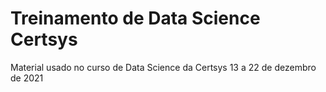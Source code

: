# Treinamento de Data Science Certsys
Material usado no curso de Data Science da Certsys 13 a 22 de dezembro de 2021
